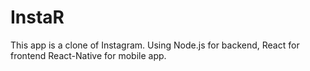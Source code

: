 # InstaR

This app is a clone of Instagram.
Using Node.js for backend, 
React for frontend
React-Native for mobile app.
